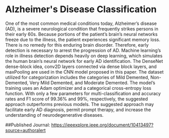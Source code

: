 # Alzheimer's Disease Classification
One of the most common medical conditions today, Alzheimer’s disease (AD), is a severe neurological condition that frequently strikes persons in their early 60s. Because portions of the patient’s brain’s neural networks freeze due to the illness, the patient experiences significant memory loss. There is no remedy for this enduring brain disorder. Therefore, early detection is necessary to arrest the progression of AD. Machine learning’s role in illness detection depends heavily on deep learning, which simulates the human brain’s neural network for early AD identification. The DenseNet dense-block idea, conv2D layers connected via dense block layers, and maxPooling are used in the CNN model proposed in this paper. The dataset utilized for categorization includes the categories of Mild Demented, Non-Demented, Very Mild Demented, and Moderate Demented. The model’s training uses an Adam optimizer and a categorical cross-entropy loss function. With only a few parameters for multi-classification and accuracy rates and F1 score of 99.36% and 99%, respectively, the suggested approach outperforms previous models. The suggested approach may facilitate early AD diagnosis, permit prompt therapy, and increase the understanding of neurodegenerative diseases.

##Published Journal: https://ieeexplore.ieee.org/document/10413497?source=authoralert
